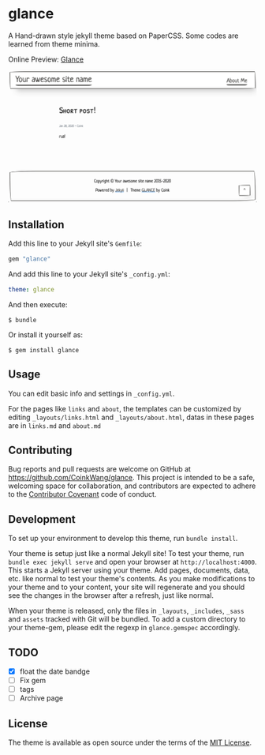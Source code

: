 # glance

A Hand-drawn style jekyll theme based on PaperCSS.
Some codes are learned from theme minima.

Online Preview: [Glance](http://coink.wang/glance/)

![preview](screenshot.png)

## Installation

Add this line to your Jekyll site's `Gemfile`:

```ruby
gem "glance"
```

And add this line to your Jekyll site's `_config.yml`:

```yaml
theme: glance
```

And then execute:

    $ bundle

Or install it yourself as:

    $ gem install glance

## Usage

You can edit basic info and settings in `_config.yml`.

For the pages like `links` and `about`, the templates can be customized by editing `_layouts/links.html` and `_layouts/about.html`, datas in these pages are in `links.md` and `about.md`


## Contributing

Bug reports and pull requests are welcome on GitHub at https://github.com/CoinkWang/glance. This project is intended to be a safe, welcoming space for collaboration, and contributors are expected to adhere to the [Contributor Covenant](http://contributor-covenant.org) code of conduct.

## Development

To set up your environment to develop this theme, run `bundle install`.

Your theme is setup just like a normal Jekyll site! To test your theme, run `bundle exec jekyll serve` and open your browser at `http://localhost:4000`. This starts a Jekyll server using your theme. Add pages, documents, data, etc. like normal to test your theme's contents. As you make modifications to your theme and to your content, your site will regenerate and you should see the changes in the browser after a refresh, just like normal.

When your theme is released, only the files in `_layouts`, `_includes`, `_sass` and `assets` tracked with Git will be bundled.
To add a custom directory to your theme-gem, please edit the regexp in `glance.gemspec` accordingly.

## TODO

- [x] float the date bandge 
- [ ] Fix gem
- [ ] tags
- [ ] Archive page

## License

The theme is available as open source under the terms of the [MIT License](https://opensource.org/licenses/MIT).


